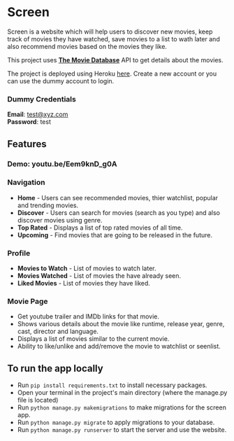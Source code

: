 # Screen
Screen is a website which will help users to discover new movies, keep track of movies they have watched, save movies to a list to wath later and also recommend movies based on the movies they like.

This project uses [**The Movie Database**](https://www.themoviedb.org/documentation/api) API to get details about the movies.

The project is deployed using Heroku [here](https://screen-movie.herokuapp.com).
Create a new account or you can use the dummy account to login.
### Dummy Credentials
**Email**: test@xyz.com <br>
**Password**: test

## Features
### Demo: youtu.be/Eem9knD_g0A
### Navigation
- **Home** - Users can see recommended movies, thier watchlist, popular and trending movies.
- **Discover** - Users can search for movies (search as you type) and also discover movies using genre.
- **Top Rated** - Displays a list of top rated movies of all time.
- **Upcoming** - Find movies that are going to be released in the future.

### Profile
- **Movies to Watch** - List of movies to watch later.
- **Movies Watched** - List of movies the have already seen.
- **Liked Movies** - List of movies they have liked.

### Movie Page
- Get youtube trailer and IMDb links for that movie.
- Shows various details about the movie like runtime, release year, genre, cast, director and language.
- Displays a list of movies similar to the current movie.
- Ability to like/unlike and add/remove the movie to watchlist or seenlist.

## To run the app locally
- Run `pip install requirements.txt` to install necessary packages.
- Open your terminal in the project's main directory (where the manage.py file is located)
- Run `python manage.py makemigrations` to make migrations for the screen app.
- Run `python manage.py migrate` to apply migrations to your database.
- Run `python manage.py runserver` to start the server and use the website.